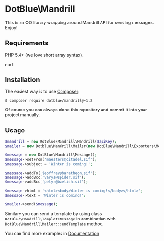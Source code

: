DotBlue\Mandrill
================
This is an OO library wrapping around Mandrill API for sending messages. Enjoy!

Requirements
------------
PHP 5.4+ (we love short array syntax).

curl

Installation
------------
The easiest way is to use [Composer](http://getcomposer.org/):
```sh
$ composer require dotblue/mandrill@~1.2
```
Of course you can always clone this repository and commit it into your project manually.

Usage
-----
```php
$mandrill = new DotBlue\Mandrill\Mandrill($apiKey);
$mailer = new Dotblue\Mandrill\Mailer(new DotBlue\Mandrill\Exporters\MessageExporter(), $mandrill);

$message = new DotBlue\Mandrill\Message();
$message->setFrom('maesters@citadel.sif');
$message->subject = 'Winter is coming!';

$message->addTo('jeoffrey@baratheon.sif');
$message->addBcc('varys@spider.sif');
$message->addBcc('petyr@baelish.sif');

$message->html = '<html><body>Winter is coming!</body></html>';
$message->text = 'Winter is coming!';

$mailer->send($message);
```
Similary you can send a template by using class `DotBlue\Mandrill\TemplateMessage` in combination
with `DotBlue\Mandrill\Mailer::sendTemplate` method.

You can find more examples in [Documentation](docs/en)
